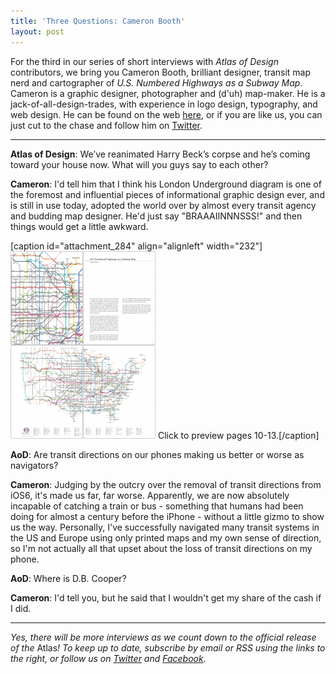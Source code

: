 ```yaml
---
title: 'Three Questions: Cameron Booth'
layout: post
---
```


For the third in our series of short interviews with <em>Atlas of Design</em> contributors, we bring you Cameron Booth, brilliant designer, transit map nerd and cartographer of <em><em>U.S. Numbered Highways as a Subway Map</em></em>. Cameron is a graphic designer, photographer and (d'uh) map-maker. He is a jack-of-all-design-trades, with experience in logo design, typography, and web design. He can be found on the web <a title="here" href="http://www.cambooth.net/" target="_blank">here</a>, or if you are like us, you can just cut to the chase and follow him on <a title="Cameron Booth's Twitter Feed!" href="http://twitter.com/Chaos_Boy" target="_blank">Twitter</a>.

<hr />

<strong>Atlas of Design</strong>: We’ve reanimated Harry Beck’s corpse and he’s coming toward your house now. What will you guys say to each other?

<strong>Cameron</strong>: I'd tell him that I think his London Underground diagram is one of the foremost and influential pieces of informational graphic design ever, and is still in use today, adopted the world over by almost every transit agency and budding map designer. He'd just say "BRAAAIINNNSSS!" and then things would get a little awkward.

[caption id="attachment_284" align="alignleft" width="232"]<a href="/img/wp/2012/10/BoothSpread.png"><img class="size-medium wp-image-284" title="BoothSpread" src="/img/wp/2012/10/BoothSpread-232x300.png" alt="" width="232" height="300" /></a> Click to preview pages 10-13.[/caption]

<strong>AoD</strong>: Are transit directions on our phones making us better or worse as navigators?

<strong>Cameron</strong>: Judging by the outcry over the removal of transit directions from iOS6, it's made us far, far worse. Apparently, we are now absolutely incapable of catching a train or bus - something that humans had been doing for almost a century before the iPhone - without a little gizmo to show us the way. Personally, I've successfully navigated many transit systems in the US and Europe using only printed maps and my own sense of direction, so I'm not actually all that upset about the loss of transit directions on my phone.

<strong>AoD</strong>: Where is D.B. Cooper?

<strong>Cameron</strong>: I'd tell you, but he said that I wouldn't get my share of the cash if I did.

<hr />

<em>Yes, there will be more interviews as we count down to the official release of the </em>Atlas<em>! To keep up to date, subscribe by email or RSS using the links to the right, or follow us on <a href="http://twitter.com/nacis_atlas">Twitter</a> and <a href="http://facebook.com/atlasofdesign">Facebook</a>.</em>